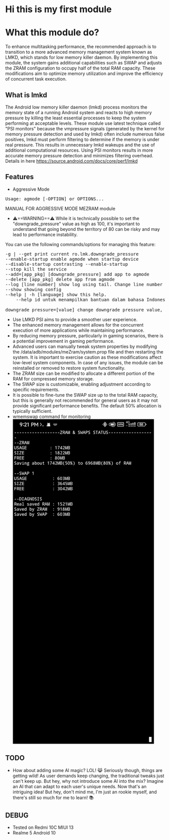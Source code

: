 # Hi this is my first module
# What this module do?
To enhance multitasking performance, the recommended approach is to transition to a more advanced memory management system known as LMKD, which stands for low memory killer daemon. By implementing this module, the system gains additional capabilities such as SWAP and adjusts the ZRAM configuration to occupy half of the total RAM capacity. These modifications aim to optimize memory utilization and improve the efficiency of concurrent task execution.

## What is lmkd
The Android low memory killer daemon (lmkd) process monitors the memory state of a running Android system and reacts to high memory pressure by killing the least essential processes to keep the system performing at acceptable levels. These module use latest technique called "PSI monitors" because the vmpressure signals (generated by the kernel for memory pressure detection and used by lmkd) often include numerous false positives, lmkd must perform filtering to determine if the memory is under real pressure. This results in unnecessary lmkd wakeups and the use of additional computational resources. Using PSI monitors results in more accurate memory pressure detection and minimizes filtering overhead.
Details in here https://source.android.com/docs/core/perf/lmkd 

## Features
- Aggressive Mode
    
<pre>Usage: agmode [-OPTION] or OPTIONS...</pre>

MANUAL FOR AGGRESSIVE MODE MEZRAM module 

- ⚠️==WARNING==⚠️
While it is technically possible to set the "downgrade_pressure" value as high as 100, it's important to understand that going beyond the territory of 80 can be risky and may lead to performance instability.

You can use the following commands/options for managing this feature:
<pre>-g | --get print current ro.lmk.downgrade_pressure
--enable-startup enable agmode when startup device
--disable-startup contrasting --enable-startup
--stop kill the service
--add=[app_pkg] [downgrade_pressure] add app to agmode
--delete [app_pkg] delete app from agmode
--log [line number] show log using tail. Change line number to show more logs.
--show showing config
--help | -h [language] show this help.
	--help id untuk menampilkan bantuan dalam bahasa Indonesia.

downgrade_pressure=[value] change downgrade_pressure value, and it&apos;s will still applied after restart except updating the module you have to reapply the value.
</pre>
- Use LMKD PSI aims to provide a smoother user experience.
- The enhanced memory management allows for the concurrent execution of more applications while maintaining performance.
- By reducing memory pressure, particularly in gaming scenarios, there is a potential improvement in gaming performance.
- Advanced users can manually tweak system properties by modifying the /data/adb/modules/meZram/system.prop file and then restarting the system. It is important to exercise caution as these modifications affect low-level system components. In case of any issues, the module can be reinstalled or removed to restore system functionality.
- The ZRAM size can be modified to allocate a different portion of the RAM for compressed memory storage.
- The SWAP size is customizable, enabling adjustment according to specific requirements.
- It is possible to fine-tune the SWAP size up to the total RAM capacity, but this is generally not recommended for general users as it may not provide significant performance benefits. The default 50% allocation is typically sufficient.
- wmemswap command for monitoring
  ![wmemswap](pic/wmemswap.jpg)

## TODO
- How about adding some AI magic? LOL! 😹 Seriously though, things are getting wild! As user demands keep changing, the traditional tweaks just can't keep up. But hey, why not introduce some AI into the mix? Imagine an AI that can adapt to each user's unique needs. Now that's an intriguing idea! But hey, don't mind me, I'm just an rookie myself, and there's still so much for me to learn! 📚

## DEBUG
- Tested on Redmi 10C MIUI 13
- Realme 5 Android 10
